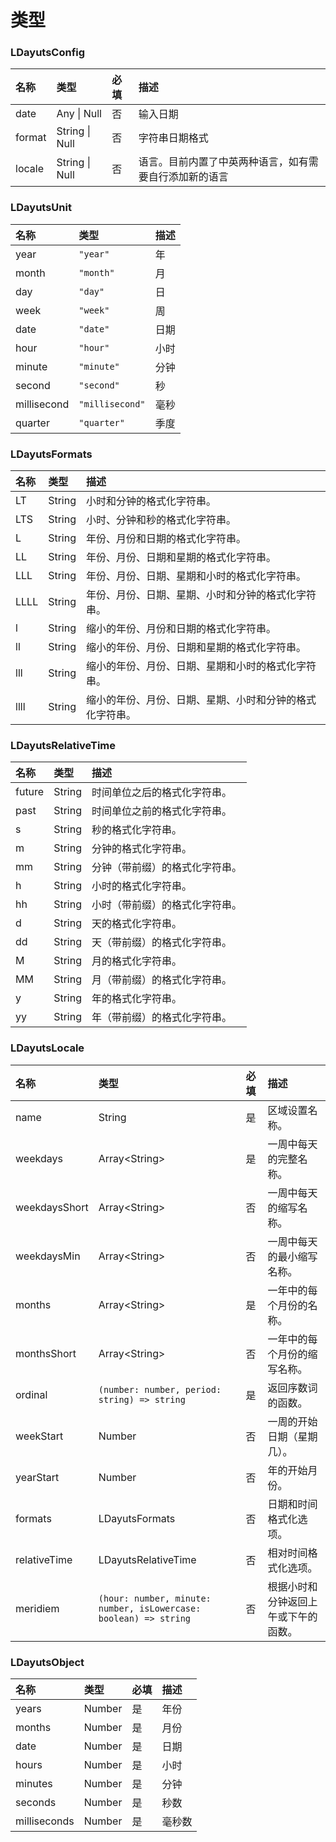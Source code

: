 # 类型

### LDayutsConfig

| 名称   | 类型           | 必填 | 描述                                                   |
| :----- | :------------- | :--- | :----------------------------------------------------- |
| date   | Any \| Null    | 否   | 输入日期                                               |
| format | String \| Null | 否   | 字符串日期格式                                         |
| locale | String \| Null | 否   | 语言。目前内置了中英两种语言，如有需要自行添加新的语言 |

### LDayutsUnit

| 名称        | 类型            | 描述 |
| :---------- | :-------------- | :--- |
| year        | `"year"`        | 年   |
| month       | `"month"`       | 月   |
| day         | `"day"`         | 日   |
| week        | `"week"`        | 周   |
| date        | `"date"`        | 日期 |
| hour        | `"hour"`        | 小时 |
| minute      | `"minute"`      | 分钟 |
| second      | `"second"`      | 秒   |
| millisecond | `"millisecond"` | 毫秒 |
| quarter     | `"quarter"`     | 季度 |

### LDayutsFormats

| 名称 | 类型   | 描述                                                     |
| :--- | :----- | :------------------------------------------------------- |
| LT   | String | 小时和分钟的格式化字符串。                               |
| LTS  | String | 小时、分钟和秒的格式化字符串。                           |
| L    | String | 年份、月份和日期的格式化字符串。                         |
| LL   | String | 年份、月份、日期和星期的格式化字符串。                   |
| LLL  | String | 年份、月份、日期、星期和小时的格式化字符串。             |
| LLLL | String | 年份、月份、日期、星期、小时和分钟的格式化字符串。       |
| l    | String | 缩小的年份、月份和日期的格式化字符串。                   |
| ll   | String | 缩小的年份、月份、日期和星期的格式化字符串。             |
| lll  | String | 缩小的年份、月份、日期、星期和小时的格式化字符串。       |
| llll | String | 缩小的年份、月份、日期、星期、小时和分钟的格式化字符串。 |

### LDayutsRelativeTime

| 名称   | 类型   | 描述                           |
| :----- | :----- | :----------------------------- |
| future | String | 时间单位之后的格式化字符串。   |
| past   | String | 时间单位之前的格式化字符串。   |
| s      | String | 秒的格式化字符串。             |
| m      | String | 分钟的格式化字符串。           |
| mm     | String | 分钟（带前缀）的格式化字符串。 |
| h      | String | 小时的格式化字符串。           |
| hh     | String | 小时（带前缀）的格式化字符串。 |
| d      | String | 天的格式化字符串。             |
| dd     | String | 天（带前缀）的格式化字符串。   |
| M      | String | 月的格式化字符串。             |
| MM     | String | 月（带前缀）的格式化字符串。   |
| y      | String | 年的格式化字符串。             |
| yy     | String | 年（带前缀）的格式化字符串。   |

### LDayutsLocale

| 名称          | 类型                                                         | 必填 | 描述                                 |
| :------------ | :----------------------------------------------------------- | :--- | :----------------------------------- |
| name          | String                                                       | 是   | 区域设置名称。                       |
| weekdays      | Array\<String\>                                              | 是   | 一周中每天的完整名称。               |
| weekdaysShort | Array\<String\>                                              | 否   | 一周中每天的缩写名称。               |
| weekdaysMin   | Array\<String\>                                              | 否   | 一周中每天的最小缩写名称。           |
| months        | Array\<String\>                                              | 是   | 一年中的每个月份的名称。             |
| monthsShort   | Array\<String\>                                              | 否   | 一年中的每个月份的缩写名称。         |
| ordinal       | `(number: number, period: string) => string`                 | 是   | 返回序数词的函数。                   |
| weekStart     | Number                                                       | 否   | 一周的开始日期（星期几）。           |
| yearStart     | Number                                                       | 否   | 年的开始月份。                       |
| formats       | LDayutsFormats                                               | 否   | 日期和时间格式化选项。               |
| relativeTime  | LDayutsRelativeTime                                          | 否   | 相对时间格式化选项。                 |
| meridiem      | `(hour: number, minute: number, isLowercase: boolean) => string` | 否   | 根据小时和分钟返回上午或下午的函数。 |

### LDayutsObject

| 名称         | 类型   | 必填 | 描述   |
| :----------- | :----- | :--- | :----- |
| years        | Number | 是   | 年份   |
| months       | Number | 是   | 月份   |
| date         | Number | 是   | 日期   |
| hours        | Number | 是   | 小时   |
| minutes      | Number | 是   | 分钟   |
| seconds      | Number | 是   | 秒数   |
| milliseconds | Number | 是   | 毫秒数 |